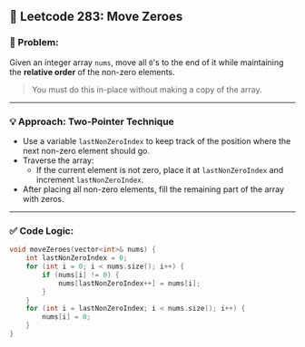 ## 🧱 Leetcode 283: Move Zeroes

### 📘 Problem:
Given an integer array `nums`, move all `0`'s to the end of it while maintaining the **relative order** of the non-zero elements.

> You must do this in-place without making a copy of the array.

---

### 💡 Approach: Two-Pointer Technique

- Use a variable `lastNonZeroIndex` to keep track of the position where the next non-zero element should go.
- Traverse the array:
  - If the current element is not zero, place it at `lastNonZeroIndex` and increment `lastNonZeroIndex`.
- After placing all non-zero elements, fill the remaining part of the array with zeros.

---

### ✅ Code Logic:
```cpp
void moveZeroes(vector<int>& nums) {
    int lastNonZeroIndex = 0;
    for (int i = 0; i < nums.size(); i++) {
        if (nums[i] != 0) {
            nums[lastNonZeroIndex++] = nums[i];
        }
    }
    for (int i = lastNonZeroIndex; i < nums.size(); i++) {
        nums[i] = 0;
    }
}
